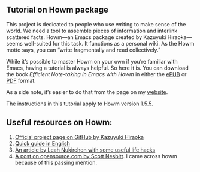 ## Tutorial on Howm package
This project is dedicated to people who use writing to make sense of the world. We need a tool to assemble pieces of information and interlink scattered facts.
Howm—an Emacs package created by Kazuyuki Hiraoka—seems well-suited for this task. It functions as a personal wiki. As the Howm motto says, you can “write fragmentally and read collectively.”

While it’s possible to master Howm on your own if you’re familiar with Emacs, having a tutorial is always helpful. So here it is.
You can download the book _Efficient Note-taking in Emacs with Howm_ in either the [ePUB](Howm_tutorial_eng.epub) or [PDF](Howm_tutorial_eng.pdf) format.

As a side note, it’s easier to do that from the page on my [website](https://emacs101.github.io).

The instructions in this tutorial apply to Howm version 1.5.5. 

## Useful resources on Howm:
1. [Official project page on GitHub by Kazuyuki Hiraoka](https://github.com/kaorahi/howm)
2. [Quick guide in English](https://kaorahi.github.io/howm/README.html)
3. [An article by Leah Nukirchen with some useful life hacks](https://leahneukirchen.org/blog/archive/2022/03/note-taking-in-emacs-with-howm.html)
4. [A post on opensource.com by Scott Nesbitt](https://opensource.com/article/18/7/emacs-modes-note-taking). I came across howm because of this passing mention.
